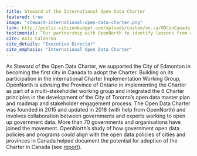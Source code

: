 ```yaml
---
title: Steward of the International Open Data Charter
featured: true
image: "steward-international-open-data-charter.png"
link: http://public.citizenbudget.com/uploads/custom/on.ca/ODCinCanada.pdf
testimonial: “Our partnership with OpenNorth to identify lessons from city pioneers worldwide in opening up data highlighted a number of important recommendations for officials to encourage trust in government, improve the provision of services, and stimulate economic growth. This work is a clear example of a crucial role they play globally in supporting governmental capacity to create the cities of the future.”
cite: Ania Calderon
cite_details: "Executive Director"
cite_emphasis: "International Open Data Charter"
---
```

As Steward of the Open Data Charter, we supported the City of Edmonton in becoming the first city in Canada to adopt the Charter. Building on its participation in the international Charter Implementation Working Group, OpenNorth is advising the Province of Ontario in implementing the Charter as part of a multi-stakeholder working group and integrated the 6 Charter principles in the development of the City of Toronto’s open data master plan and roadmap and stakeholder engagement process. The Open Data Charter was founded in 2015 and updated in 2018 (with help from OpenNorth) and involves collaboration between governments and experts working to open up government data. More than 70 governments and organisations have joined the movement. OpenNorth’s study of how government open data policies and programs could align with the open data policies of cities and provinces in Canada helped document the potential for adoption of the Charter in Canada (see [report](http://public.citizenbudget.com/uploads/custom/on.ca/ODCinCanada.pdf "report")).
